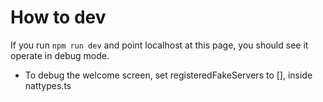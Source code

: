 # How to dev

If you run `npm run dev` and point localhost at this page, you should see it operate in debug mode.

-   To debug the welcome screen, set registeredFakeServers to [], inside nattypes.ts
